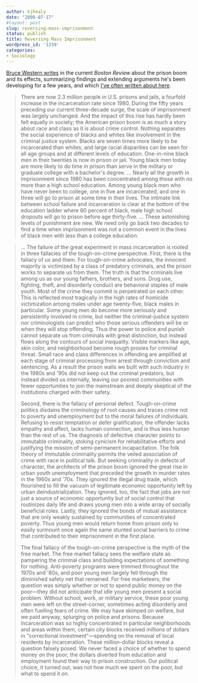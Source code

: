 ```yaml
---
author: kjhealy
date: "2008-07-17"
#layout: post
slug: reversing-mass-imprisonment
status: publish
title: Reversing Mass Imprisonment
wordpress_id: '1339'
categories:
- Sociology
---
```


[Bruce Western writes](http://bostonreview.net/BR33.4/western.php) in the current *Boston Review* about the prison boom and its effects, summarizing findings and extending arguments he's been developing for a few years, and which [I've often written about here](http://www.google.com/search?q=bruce+western+incarceration+site:http://crookedtimber.org&btnG=Search).

> There are now 2.3 million people in U.S. prisons and jails, a fourfold increase in the incarceration rate since 1980. During the fifty years preceding our current three-decade surge, the scale of imprisonment was largely unchanged. And the impact of this rise has hardly been felt equally in society; the American prison boom is as much a story about race and class as it is about crime control. Nothing separates the social experience of blacks and whites like involvement in the criminal justice system. Blacks are seven times more likely to be incarcerated than whites, and large racial disparities can be seen for all age groups and at different levels of education. One-in-nine black men in their twenties is now in prison or jail. Young black men today are more likely to do time in prison than serve in the military or graduate college with a bachelor's degree. ... Nearly all the growth in imprisonment since 1980 has been concentrated among those with no more than a high school education. Among young black men who have never been to college, one in five are incarcerated, and one in three will go to prison at some time in their lives. The intimate link between school failure and incarceration is clear at the bottom of the education ladder where 60 percent of black, male high school dropouts will go to prison before age thirty-five. ... These astonishing levels of punishment are new. We need only go back two decades to find a time when imprisonment was not a common event in the lives of black men with less than a college education.

> ... The failure of the great experiment in mass incarceration is rooted in three fallacies of the tough-on-crime perspective. First, there is the fallacy of us and them. For tough-on-crime advocates, the innocent majority is victimized by a class of predatory criminals, and the prison works to separate us from them. The truth is that the criminals live among us as our young fathers, brothers, and sons. Drug use, fighting, theft, and disorderly conduct are behavioral staples of male youth. Most of the crime they commit is perpetrated on each other. This is reflected most tragically in the high rates of homicide victimization among males under age twenty-five, black males in particular. Some young men do become more seriously and persistently involved in crime, but neither the criminal-justice system nor criminologists can predict who those serious offenders will be or when they will stop offending. Thus the power to police and punish cannot separate us from criminals with great distinction, but instead flows along the contours of social inequality. Visible markers like age, skin color, and neighborhood become rough proxies for criminal threat. Small race and class differences in offending are amplified at each stage of criminal processing from arrest through conviction and sentencing. As a result the prison walls we built with such industry in the 1980s and '90s did not keep out the criminal predators, but instead divided us internally, leaving our poorest communities with fewer opportunities to join the mainstream and deeply skeptical of the institutions charged with their safety.
>
> Second, there is the fallacy of personal defect. Tough-on-crime politics disdains the criminology of root causes and traces crime not to poverty and unemployment but to the moral failures of individuals. Refusing to resist temptation or defer gratification, the offender lacks empathy and affect, lacks human connection, and is thus less human than the rest of us. The diagnosis of defective character points to immutable criminality, stoking cynicism for rehabilitative efforts and justifying the mission of semi-permanent incapacitation. The folk theory of immutable criminality permits the veiled association of crime with race in political talk. But seeking criminality in defects of character, the architects of the prison boom ignored the great rise in urban youth unemployment that preceded the growth in murder rates in the 1960s and '70s. They ignored the illegal drug trade, which flourished to fill the vacuum of legitimate economic opportunity left by urban deindustrialization. They ignored, too, the fact that jobs are not just a source of economic opportunity but of social control that routinizes daily life and draws young men into a wide array of socially beneficial roles. Lastly, they ignored the bonds of mutual assistance that are only weakly sustained by communities of concentrated poverty. Thus young men would return home from prison only to easily surmount once again the same stunted social barriers to crime that contributed to their imprisonment in the first place.
>
> The final fallacy of the tough-on-crime perspective is the myth of the free market. The free market fallacy sees the welfare state as pampering the criminal class and building expectations of something for nothing. Anti-poverty programs were trimmed throughout the 1970s and '80s, and poor young men largely fell through the diminished safety net that remained. For free marketeers, the question was simply whether or not to spend public money on the poor—they did not anticipate that idle young men present a social problem. Without school, work, or military service, these poor young men were left on the street-corner, sometimes acting disorderly and often fuelling fears of crime. We may have skimped on welfare, but we paid anyway, splurging on police and prisons. Because incarceration was so highly concentrated in particular neighborhoods and areas within them, certain city blocks received millions of dollars in "correctional investment"—spending on the removal of local residents by incarceration. These million-dollar blocks reveal a question falsely posed. We never faced a choice of whether to spend money on the poor; the dollars diverted from education and employment found their way to prison construction. Our political choice, it turned out, was not how much we spent on the poor, but what to spend it on.
